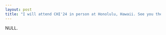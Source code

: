 ```yaml
---
layout: post
title: "I will attend CHI'24 in person at Honolulu, Hawaii. See you there!"
---
```


NULL.